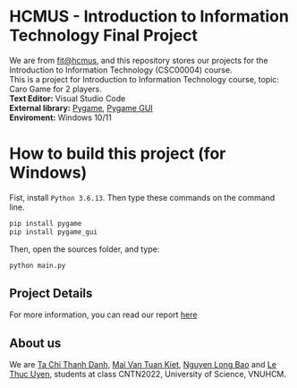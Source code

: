 # HCMUS - Introduction to Information Technology Final Project
We are from [fit@hcmus](https://www.fit.hcmus.edu.vn/vn/), and this repository stores our projects for the Introduction to Information Technology (CSC00004) course.  
This is a project for Introduction to Information Technology course, topic: Caro Game for 2 players.  
**Text Editor:** Visual Studio Code  
**External library:** [Pygame](https://github.com/pygame/pygame), [Pygame GUI](https://github.com/MyreMylar/pygame_gui)<br />
**Enviroment:** Windows 10/11
# How to build this project (for Windows)
Fist, install `Python 3.6.13`. Then type these commands on the command line.
```bash
pip install pygame
pip install pygame_gui
```
Then, open the sources folder, and type:  
```bash
python main.py
```
## Project Details
For more information, you can read our report [here](https://github.com/tachithanhdanh/Caro-Game/blob/main/report/report.pdf)
## About us
We are [Ta Chi Thanh Danh](https://github.com/tachithanhdanh), [Mai Van Tuan Kiet](https://github.com/allforest01), [Nguyen Long Bao](https://github.com/LongBaoCoder2) and [Le Thuc Uyen](https://github.com/thucuyenyah), students at class CNTN2022, University of Science, VNUHCM.
